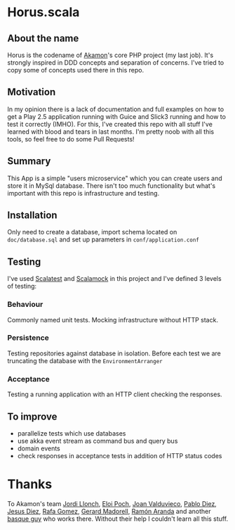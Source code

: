 # Horus.scala

## About the name
Horus is the codename of [Akamon](http://www.akamon.com)'s core PHP project (my last job). It's strongly inspired in DDD concepts and separation of concerns. I've tried to copy some of concepts used there in this repo.

## Motivation
In my opinion there is a lack of documentation and full examples on how to get a Play 2.5 application running with Guice and Slick3 running and how to test it correctly (IMHO).
For this, I've created this repo with all stuff I've learned with blood and tears in last months. I'm pretty noob with all this tools, so feel free to do some Pull Requests!

## Summary
This App is a simple "users microservice" which you can create users and store it in MySql database. There isn't too much functionality but what's important with this repo is infrastructure and testing.

## Installation
Only need to create a database, import schema located on `doc/database.sql` and set up parameters in `conf/application.conf`

## Testing
I've used [Scalatest](http://www.scalatest.org) and [Scalamock](http://scalamock.org) in this project and I've defined 3 levels of testing:

### Behaviour
Commonly named unit tests. Mocking infrastructure without HTTP stack.

### Persistence
Testing repositories against database in isolation. Before each test we are truncating the database with the `EnvironmentArranger`

### Acceptance
Testing a running application with an HTTP client checking the responses.

## To improve
* parallelize tests which use databases
* use akka event stream as command bus and query bus
* domain events
* check responses in acceptance tests in addition of HTTP status codes

# Thanks
 To Akamon's team [Jordi Llonch](https://github.com/jordillonch), [Eloi Poch](https://github.com/eloipoch), [Joan Valduvieco](https://github.com/jvalduvieco), [Pablo Diez](https://github.com/pablodip), [Jesus Diez](https://github.com/jesusdiez), [Rafa Gomez](https://github.com/rgomezcasas), [Gerard Madorell](https://github.com/GMadorell), [Ramón Aranda](https://github.com/RAranda) and another [basque guy](https://github.com/jorgeavilacardenosa) who works there. Without their help I couldn't learn all this stuff.

